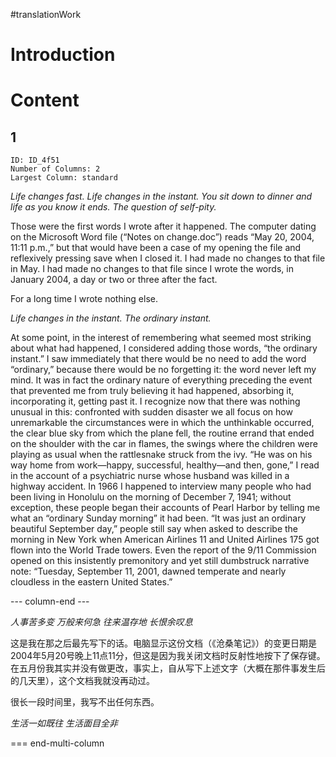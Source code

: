 #translationWork
# Introduction
# Content
## 1
```start-multi-column
ID: ID_4f51
Number of Columns: 2
Largest Column: standard
```

_Life changes fast.
Life changes in the instant.
You sit down to dinner and life as you know it ends.
The question of self-pity._

Those were the first words I wrote after it happened. The computer dating on the Microsoft Word file (“Notes on change.doc”) reads “May 20, 2004, 11:11 p.m.,” but that would have been a case of my opening the file and reflexively pressing save when I closed it. I had made no changes to that file in May. I had made no changes to that file since I wrote the words, in January 2004, a day or two or three after the fact.

For a long time I wrote nothing else.

_Life changes in the instant._
_The ordinary instant._

At some point, in the interest of remembering what seemed most striking about what had happened, I considered adding those words, “the ordinary instant.” I saw immediately that there would be no need to add the word “ordinary,” because there would be no forgetting it: the word never left my mind. It was in fact the ordinary nature of everything preceding the event that prevented me from truly believing it had happened, absorbing it, incorporating it, getting past it. I recognize now that there was nothing unusual in this: confronted with sudden disaster we all focus on how unremarkable the circumstances were in which the unthinkable occurred, the clear blue sky from which the plane fell, the routine errand that ended on the shoulder with the car in flames, the swings where the children were playing as usual when the rattlesnake struck from the ivy. “He was on his way home from work—happy, successful, healthy—and then, gone,” I read in the account of a psychiatric nurse whose husband was killed in a highway accident. In 1966 I happened to interview many people who had been living in Honolulu on the morning of December 7, 1941; without exception, these people began their accounts of Pearl Harbor by telling me what an “ordinary Sunday morning” it had been. “It was just an ordinary beautiful September day,” people still say when asked to describe the morning in New York when American Airlines 11 and United Airlines 175 got flown into the World Trade towers. Even the report of the 9/11 Commission opened on this insistently premonitory and yet still dumbstruck narrative note: “Tuesday, September 11, 2001, dawned temperate and nearly cloudless in the eastern United States.”

--- column-end ---

*人事苦多变
万般来何急
往来温存地
长恨余叹息*

这是我在那之后最先写下的话。电脑显示这份文档（《沧桑笔记》）的变更日期是2004年5月20号晚上11点11分，但这是因为我关闭文档时反射性地按下了保存键。在五月份我其实并没有做更改，事实上，自从写下上述文字（大概在那件事发生后的几天里），这个文档我就没再动过。

很长一段时间里，我写不出任何东西。

*生活一如既往*
*生活面目全非*





=== end-multi-column

